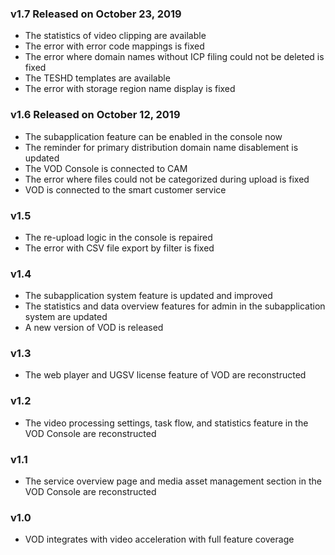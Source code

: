 ### v1.7 Released on October 23, 2019
- The statistics of video clipping are available
- The error with error code mappings is fixed
- The error where domain names without ICP filing could not be deleted is fixed
- The TESHD templates are available
- The error with storage region name display is fixed

### v1.6 Released on October 12, 2019
- The subapplication feature can be enabled in the console now
- The reminder for primary distribution domain name disablement is updated
- The VOD Console is connected to CAM
- The error where files could not be categorized during upload is fixed
- VOD is connected to the smart customer service

### v1.5
- The re-upload logic in the console is repaired
- The error with CSV file export by filter is fixed

### v1.4
- The subapplication system feature is updated and improved
- The statistics and data overview features for admin in the subapplication system are updated
- A new version of VOD is released

### v1.3
- The web player and UGSV license feature of VOD are reconstructed

### v1.2
- The video processing settings, task flow, and statistics feature in the VOD Console are reconstructed

### v1.1
- The service overview page and media asset management section in the VOD Console are reconstructed

### v1.0
- VOD integrates with video acceleration with full feature coverage
